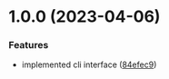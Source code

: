 # 1.0.0 (2023-04-06)


### Features

* implemented cli interface ([84efec9](https://github.com/HiromiShikata/put-filepath-as-comment/commit/84efec95ab569ccd5152be4c10b207d2f6d4c8e3))
